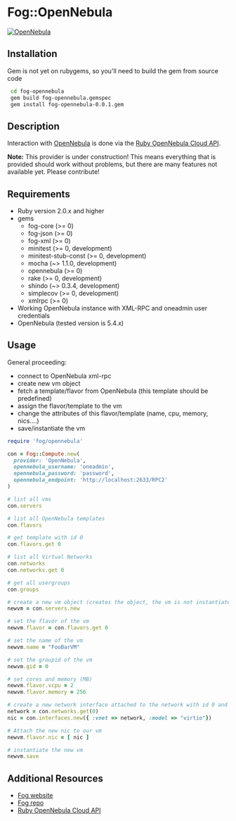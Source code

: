 # Fog::OpenNebula
[![OpenNebula](https://img.shields.io/badge/one-5.10.1-blue.svg?style=flat-square)](https://opennebula.org)

## Installation

Gem is not yet on rubygems, so you'll need to build the gem from source code

```bash
 cd fog-opennebula
 gem build fog-opennebula.gemspec
 gem install fog-opennebula-0.0.1.gem
```

## Description

Interaction with [OpenNebula](http://www.opennebula.org) is done via the [Ruby OpenNebula Cloud API](http://docs.opennebula.org/stable/integration/system_interfaces/ruby.html).

**Note:** This provider is under construction! This means everything that is provided should work without problems, but there are many features not available yet. Please contribute!

## Requirements

- Ruby version 2.0.x and higher
- gems
	- fog-core (>= 0)
	- fog-json (>= 0)
	- fog-xml (>= 0)
	- minitest (>= 0, development)
	- minitest-stub-const (>= 0, development)
	- mocha (~> 1.1.0, development)
	- opennebula (>= 0)
	- rake (>= 0, development)
	- shindo (~> 0.3.4, development)
	- simplecov (>= 0, development)
	- xmlrpc (>= 0)
- Working OpenNebula instance with XML-RPC and oneadmin user credentials
- OpenNebula (tested version is 5.4.x)

## Usage

General proceeding:

- connect to OpenNebula xml-rpc
- create new vm object
- fetch a template/flavor from OpenNebula (this template should be predefined)
- assign the flavor/template to the vm
- change the attributes of this flavor/template (name, cpu, memory, nics....)
- save/instantiate the vm

```ruby
require 'fog/opennebula'

con = Fog::Compute.new(
  provider: 'OpenNebula',
  opennebula_username: 'oneadmin',
  opennebula_password: 'password',
  opennebula_endpoint: 'http://localhost:2633/RPC2'
)

# list all vms
con.servers

# list all OpenNebula templates
con.flavors

# get template with id 0
con.flavors.get 0

# list all Virtual Networks
con.networks
con.networks.get 0

# get all usergroups
con.groups

# create a new vm object (creates the object, the vm is not instantiated yet)
newvm = con.servers.new

# set the flavor of the vm
newvm.flavor = con.flavors.get 0

# set the name of the vm
newvm.name = "FooBarVM"

# set the groupid of the vm
newvm.gid = 0

# set cores and memory (MB)
newvm.flavor.vcpu = 2
newvm.flavor.memory = 256

# create a new network interface attached to the network with id 0 and virtio as driver/model
network = con.networks.get(0)
nic = con.interfaces.new({ :vnet => network, :model => "virtio"})

# Attach the new nic to our vm
newvm.flavor.nic = [ nic ]

# instantiate the new vm
newvm.save
```

## Additional Resources

- [Fog website](http://fog.io)
- [Fog repo](https://github.com/fog/fog)
- [Ruby OpenNebula Cloud API](http://docs.opennebula.org/stable/integration/system_interfaces/ruby.html)
